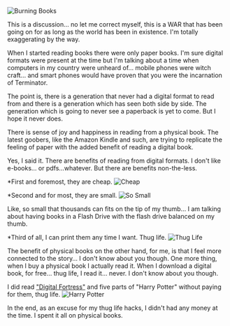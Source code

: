 ![Burning Books](https://media.giphy.com/media/c5axFSKnD7SSY/giphy.gif)

This is a discussion… no let me correct myself, this is a WAR that has been going on for as long as the world has been in existence. I'm totally exaggerating by the way.

When I started reading books there were only paper books. I'm sure digital formats were present at the time but I'm talking about a time when computers in my country were unheard of… mobile phones were witch craft… and smart phones would have proven that you were the incarnation of Terminator.

The point is, there is a generation that never had a digital format to read from and there is a generation which has seen both side by side. The generation which is going to never see a paperback is yet to come. But I hope it never does.

There is sense of joy and happiness in reading from a physical book. The latest goobers, like the Amazon Kindle and such, are trying to replicate the feeling of paper with the added benefit of reading a digital book. 

Yes, I said it. There are benefits of reading from digital formats. I don't like e-books… or pdfs…whatever. But there are benefits non-the-less. 

*First and foremost, they are cheap.
![Cheap](https://media.giphy.com/media/l1IYn6yMWvhRbwJz2/giphy.gif)

*Second and for most, they are small.
![So Small](https://media.giphy.com/media/2hzRfTj3AZfY9z15uz/giphy.gif)

Like, so small that thousands can fits on the tip of my thumb… I am talking about having books in a Flash Drive with the flash drive balanced on my thumb.

*Third of all, I can print them any time I want. Thug life.
![Thug Life](https://media.giphy.com/media/yoJC2I6rJYCpVoXUhW/giphy.gif)

The benefit of physical books on the other hand, for me, is that I feel more connected to the story… I don't know about you though. One more thing, when I buy a physical book I actually read it. When I download a digital book, for free… thug life, I read it… never. I don't know about you though.

I did read ["Digital Fortress"](https://en.wikipedia.org/wiki/Digital_Fortress) and five parts of "Harry Potter" without paying for them, thug life.
![Harry Potter](https://media.giphy.com/media/z9E0VKpHX4kSI/giphy.gif)

In the end, as an excuse for my thug life hacks, I didn't had any money at the time. I spent it all on physical books. 
